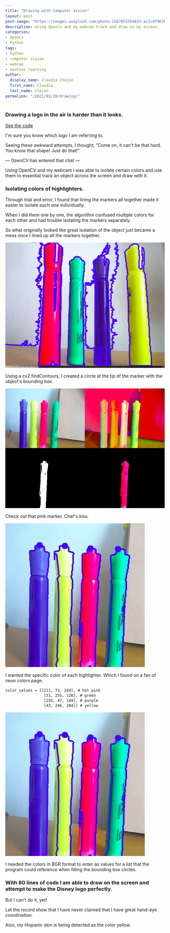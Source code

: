 ```yaml
---
title: "Drawing with Computer Vision"
layout: post
post-image: "https://images.unsplash.com/photo-1567855354833-ac2c4f967b0c?ixlib=rb-1.2.1&ixid=MnwxMjA3fDB8MHxwaG90by1wYWdlfHx8fGVufDB8fHx8&auto=format&fit=crop&w=881&q=80"
description: Using OpenCv and my webcam track and draw on my screen.
categories:
- OpenCv
- Python
tags:
- Python
- computer vision
- webcam
- machine learning
author:
  display_name: Claudia Chajon
  first_name: Claudia
  last_name: Chajon
permalink: "/2021/03/20/drawing/"
---
```

<h3>Drawing a logo in the air is harder than it looks.</h3>

[See the code](https://github.com/claudiasofiaC/Paint_with_OpenCV)

I'm sure you know which logo I am referring to.

Seeing these awkward attempts, I thought, "Come on, it can't be that hard. You know that shape! Just do that!"

 — OpenCV has entered that chat —
 
Using OpenCV and my webcam I was able to isolate certain colors and use them to essential track an object across the screen and draw with it. 

<h3>Isolating colors of highlighters.</h3>

Through trial and error, I found that lining the markers all together made it easier to isolate each one individually.

When I did them one by one, the algorithm confused multiple colors for each other and had trouble isolating the markers separately.

So what originally looked like great isolation of the object just became a mess once I lined up all the markers together.

![mask](/assets/images/blog_post_images/mask.png)

Using a cv2.findContours, I created a circle at the tip of the marker with the object's bounding box.

![mask_2](/assets/images/blog_post_images/masks_2.png)

Check out that pink marker. Chef's kiss.

![tracking](/assets/images/blog_post_images/track.png)

I wanted the specific color of each highlighter. Which I found on a fan of neon colors page. 

```
color_values = [[211, 73, 244], # hot pink
                 [51, 255, 128], # green
                 [255, 47, 149], # purple
                 [43, 246, 204]] # yellow
```

![dots](/assets/images/blog_post_images/track.png)

I needed the colors in BGR format to enter as values for a list that the program could reference when filling the bounding box circles.

<h3>With 80 lines of code I am able to draw on the screen and attempt to make the Disney logo perfectly.</h3>

But I can't do it, yet!

Let the record show that I have never claimed that I have great hand-eye coordination.

Also, my Hispanic skin is being detected as the color yellow.